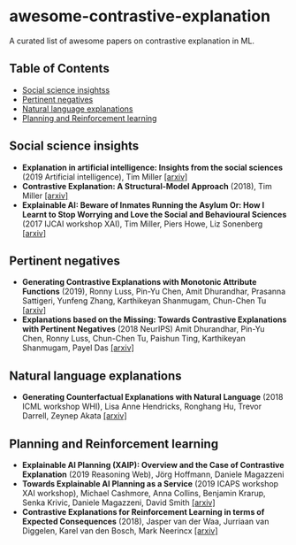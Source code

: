 # awesome-contrastive-explanation
A curated list of awesome papers on contrastive explanation in ML.

## Table of Contents
* [Social science insightss](#social-science-insights)
* [Pertinent negatives](#pertinent-negatives)
* [Natural language explanations](#natural-language-explanations)
* [Planning and Reinforcement learning](#planning-and-reinforcement-learning)


## Social science insights

* **Explanation in artificial intelligence: Insights from the social sciences** (2019 Artificial intelligence), Tim Miller [[arxiv]](https://arxiv.org/abs/1706.07269)
* **Contrastive Explanation: A Structural-Model Approach** (2018), Tim Miller [[arxiv]](https://arxiv.org/abs/1811.03163)
* **Explainable AI: Beware of Inmates Running the Asylum Or: How I Learnt to Stop Worrying and Love the Social and Behavioural Sciences** (2017 IJCAI workshop XAI), Tim Miller, Piers Howe, Liz Sonenberg [[arxiv]](https://arxiv.org/abs/1712.00547)

## Pertinent negatives

* **Generating Contrastive Explanations with Monotonic Attribute Functions** (2019), Ronny Luss, Pin-Yu Chen, Amit Dhurandhar, Prasanna Sattigeri, Yunfeng Zhang, Karthikeyan Shanmugam, Chun-Chen Tu [[arxiv]](https://arxiv.org/abs/1905.12698)
* **Explanations based on the Missing: Towards Contrastive Explanations with Pertinent Negatives** (2018 NeurIPS) Amit Dhurandhar, Pin-Yu Chen, Ronny Luss, Chun-Chen Tu, Paishun Ting, Karthikeyan Shanmugam, Payel Das [[arxiv]](https://arxiv.org/abs/1802.07623)

## Natural language explanations

* **Generating Counterfactual Explanations with Natural Language** (2018 ICML workshop WHI), Lisa Anne Hendricks, Ronghang Hu, Trevor Darrell, Zeynep Akata [[arxiv]](https://arxiv.org/abs/1806.09809)

## Planning and Reinforcement learning

* **Explainable AI Planning (XAIP): Overview and the Case of Contrastive Explanation** (2019 Reasoning Web), 	Jörg Hoffmann, Daniele Magazzeni
* **Towards Explainable AI Planning as a Service** (2019 ICAPS workshop XAI workshop), Michael Cashmore, Anna Collins, Benjamin Krarup, Senka Krivic, Daniele Magazzeni, David Smith [[arxiv]](https://arxiv.org/abs/1908.05059)
* **Contrastive Explanations for Reinforcement Learning in terms of Expected Consequences** (2018), Jasper van der Waa, Jurriaan van Diggelen, Karel van den Bosch, Mark Neerincx [[arxiv]](https://arxiv.org/abs/1807.08706)
